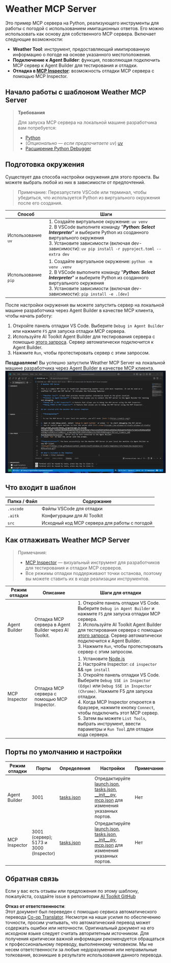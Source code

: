 <!--
CO_OP_TRANSLATOR_METADATA:
{
  "original_hash": "999c5e7623c1e2d5e5a07c2feb39eb67",
  "translation_date": "2025-07-14T08:22:51+00:00",
  "source_file": "10-StreamliningAIWorkflowsBuildingAnMCPServerWithAIToolkit/lab3/code/weather_mcp/README.md",
  "language_code": "ru"
}
-->
# Weather MCP Server

Это пример MCP сервера на Python, реализующего инструменты для работы с погодой с использованием имитационных ответов. Его можно использовать как основу для собственного MCP сервера. Включает следующие возможности:

- **Weather Tool**: инструмент, предоставляющий имитированную информацию о погоде на основе указанного местоположения.
- **Подключение к Agent Builder**: функция, позволяющая подключить MCP сервер к Agent Builder для тестирования и отладки.
- **Отладка в [MCP Inspector](https://github.com/modelcontextprotocol/inspector)**: возможность отладки MCP сервера с помощью MCP Inspector.

## Начало работы с шаблоном Weather MCP Server

> **Требования**
>
> Для запуска MCP сервера на локальной машине разработчика вам потребуется:
>
> - [Python](https://www.python.org/)
> - (*Опционально — если предпочитаете uv*) [uv](https://github.com/astral-sh/uv)
> - [Расширение Python Debugger](https://marketplace.visualstudio.com/items?itemName=ms-python.debugpy)

## Подготовка окружения

Существует два способа настройки окружения для этого проекта. Вы можете выбрать любой из них в зависимости от предпочтений.

> Примечание: Перезапустите VSCode или терминал, чтобы убедиться, что используется Python из виртуального окружения после его создания.

| Способ | Шаги |
| -------- | ----- |
| Использование `uv` | 1. Создайте виртуальное окружение: `uv venv` <br>2. В VSCode выполните команду "***Python: Select Interpreter***" и выберите Python из созданного виртуального окружения <br>3. Установите зависимости (включая dev-зависимости): `uv pip install -r pyproject.toml --extra dev` |
| Использование `pip` | 1. Создайте виртуальное окружение: `python -m venv .venv` <br>2. В VSCode выполните команду "***Python: Select Interpreter***" и выберите Python из созданного виртуального окружения<br>3. Установите зависимости (включая dev-зависимости): `pip install -e .[dev]` |

После настройки окружения вы можете запустить сервер на локальной машине разработчика через Agent Builder в качестве MCP клиента, чтобы начать работу:
1. Откройте панель отладки VS Code. Выберите `Debug in Agent Builder` или нажмите `F5` для запуска отладки MCP сервера.
2. Используйте AI Toolkit Agent Builder для тестирования сервера с помощью [этого запроса](../../../../../../../../../../open_prompt_builder). Сервер автоматически подключится к Agent Builder.
3. Нажмите `Run`, чтобы протестировать сервер с этим запросом.

**Поздравляем!** Вы успешно запустили Weather MCP Server на локальной машине разработчика через Agent Builder в качестве MCP клиента.  
![DebugMCP](https://raw.githubusercontent.com/microsoft/windows-ai-studio-templates/refs/heads/dev/mcpServers/mcp_debug.gif)

## Что входит в шаблон

| Папка / Файл | Содержание                                  |
| ------------ | ------------------------------------------ |
| `.vscode`    | Файлы VSCode для отладки                    |
| `.aitk`      | Конфигурации для AI Toolkit                  |
| `src`        | Исходный код MCP сервера для работы с погодой |

## Как отлаживать Weather MCP Server

> Примечания:
> - [MCP Inspector](https://github.com/modelcontextprotocol/inspector) — визуальный инструмент для разработчиков для тестирования и отладки MCP серверов.
> - Все режимы отладки поддерживают точки останова, поэтому вы можете ставить их в коде реализации инструментов.

| Режим отладки | Описание | Шаги для отладки |
| ------------- | -------- | ---------------- |
| Agent Builder | Отладка MCP сервера в Agent Builder через AI Toolkit. | 1. Откройте панель отладки VS Code. Выберите `Debug in Agent Builder` и нажмите `F5` для запуска отладки MCP сервера.<br>2. Используйте AI Toolkit Agent Builder для тестирования сервера с помощью [этого запроса](../../../../../../../../../../open_prompt_builder). Сервер автоматически подключится к Agent Builder.<br>3. Нажмите `Run`, чтобы протестировать сервер с этим запросом. |
| MCP Inspector | Отладка MCP сервера с помощью MCP Inspector. | 1. Установите [Node.js](https://nodejs.org/)<br>2. Настройте Inspector: `cd inspector` && `npm install`<br>3. Откройте панель отладки VS Code. Выберите `Debug SSE in Inspector (Edge)` или `Debug SSE in Inspector (Chrome)`. Нажмите F5 для запуска отладки.<br>4. Когда MCP Inspector откроется в браузере, нажмите кнопку `Connect`, чтобы подключить этот MCP сервер.<br>5. Затем вы можете `List Tools`, выбрать инструмент, ввести параметры и `Run Tool` для отладки кода сервера.<br> |

## Порты по умолчанию и настройки

| Режим отладки | Порты | Определения | Настройки | Примечание |
| ------------- | ----- | ----------- | --------- | ---------- |
| Agent Builder | 3001  | [tasks.json](../../../../../../10-StreamliningAIWorkflowsBuildingAnMCPServerWithAIToolkit/lab3/code/weather_mcp/.vscode/tasks.json) | Отредактируйте [launch.json](../../../../../../10-StreamliningAIWorkflowsBuildingAnMCPServerWithAIToolkit/lab3/code/weather_mcp/.vscode/launch.json), [tasks.json](../../../../../../10-StreamliningAIWorkflowsBuildingAnMCPServerWithAIToolkit/lab3/code/weather_mcp/.vscode/tasks.json), [\_\_init\_\_.py](../../../../../../10-StreamliningAIWorkflowsBuildingAnMCPServerWithAIToolkit/lab3/code/weather_mcp/src/__init__.py), [mcp.json](../../../../../../10-StreamliningAIWorkflowsBuildingAnMCPServerWithAIToolkit/lab3/code/weather_mcp/.aitk/mcp.json) для изменения указанных портов. | Нет |
| MCP Inspector | 3001 (сервер); 5173 и 3000 (Inspector) | [tasks.json](../../../../../../10-StreamliningAIWorkflowsBuildingAnMCPServerWithAIToolkit/lab3/code/weather_mcp/.vscode/tasks.json) | Отредактируйте [launch.json](../../../../../../10-StreamliningAIWorkflowsBuildingAnMCPServerWithAIToolkit/lab3/code/weather_mcp/.vscode/launch.json), [tasks.json](../../../../../../10-StreamliningAIWorkflowsBuildingAnMCPServerWithAIToolkit/lab3/code/weather_mcp/.vscode/tasks.json), [\_\_init\_\_.py](../../../../../../10-StreamliningAIWorkflowsBuildingAnMCPServerWithAIToolkit/lab3/code/weather_mcp/src/__init__.py), [mcp.json](../../../../../../10-StreamliningAIWorkflowsBuildingAnMCPServerWithAIToolkit/lab3/code/weather_mcp/.aitk/mcp.json) для изменения указанных портов. | Нет |

## Обратная связь

Если у вас есть отзывы или предложения по этому шаблону, пожалуйста, создайте issue в репозитории [AI Toolkit GitHub](https://github.com/microsoft/vscode-ai-toolkit/issues)

**Отказ от ответственности**:  
Этот документ был переведен с помощью сервиса автоматического перевода [Co-op Translator](https://github.com/Azure/co-op-translator). Несмотря на наши усилия по обеспечению точности, просим учитывать, что автоматический перевод может содержать ошибки или неточности. Оригинальный документ на его исходном языке следует считать авторитетным источником. Для получения критически важной информации рекомендуется обращаться к профессиональному переводу, выполненному человеком. Мы не несем ответственности за любые недоразумения или неправильные толкования, возникшие в результате использования данного перевода.